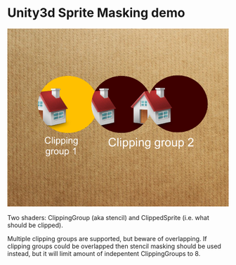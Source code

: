 # Unity3d Sprite Masking demo

![Two separate clipping groups](/Docs/1.png)

Two shaders: ClippingGroup (aka stencil) and ClippedSprite (i.e. what should be clipped). 

Multiple clipping groups are supported, but beware of overlapping. If clipping groups could be overlapped then stencil masking should be used instead, but it will limit amount of indepentent ClippingGroups to 8.

